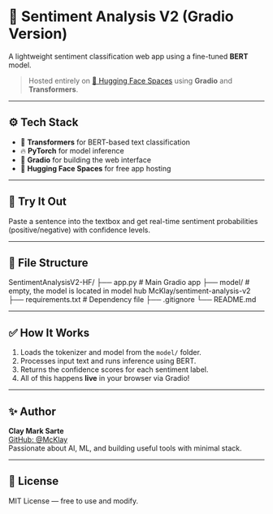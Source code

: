 # 🧠 Sentiment Analysis V2 (Gradio Version)

A lightweight sentiment classification web app using a fine-tuned **BERT** model.

> Hosted entirely on [🤗 Hugging Face Spaces](https://huggingface.co/spaces/McKlay/SentimentAnalysisV2-HF) using **Gradio** and **Transformers**.

---

## ⚙️ Tech Stack
- 🤗 **Transformers** for BERT-based text classification
- 🔥 **PyTorch** for model inference
- 🎨 **Gradio** for building the web interface
- 🚀 **Hugging Face Spaces** for free app hosting

---

## 🧪 Try It Out
Paste a sentence into the textbox and get real-time sentiment probabilities (positive/negative) with confidence levels.

---

## 📁 File Structure
SentimentAnalysisV2-HF/ 
├── app.py # Main Gradio app 
├── model/ # empty, the model is located in model hub McKlay/sentiment-analysis-v2 
├── requirements.txt # Dependency file 
├── .gitignore └── README.md

---

## ✅ How It Works

1. Loads the tokenizer and model from the `model/` folder.
2. Processes input text and runs inference using BERT.
3. Returns the confidence scores for each sentiment label.
4. All of this happens **live** in your browser via Gradio!

---

## ✨ Author

**Clay Mark Sarte**  
[GitHub: @McKlay](https://github.com/McKlay)  
Passionate about AI, ML, and building useful tools with minimal stack.

---

## 📜 License

MIT License — free to use and modify.

